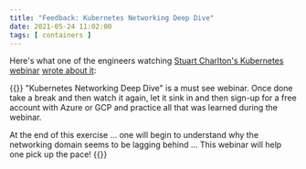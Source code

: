```yaml
---
title: "Feedback: Kubernetes Networking Deep Dive"
date: 2021-05-24 11:02:00
tags: [ containers ]
---
```

Here's what one of the engineers watching [Stuart Charlton's Kubernetes webinar](https://www.ipspace.net/Kubernetes_Networking_Deep_Dive) [wrote about it](https://www.ipspace.net/Kubernetes_Networking_Deep_Dive#Happy_Campers):

{{<long-quote>}}
"Kubernetes Networking Deep Dive" is a must see webinar. Once done take a break and then watch it again, let it sink in and then sign-up for a free account with Azure or GCP and practice all that was learned during the webinar.

At the end of this exercise ... one will begin to understand why the networking domain seems to be lagging behind ... This webinar will help one pick up the pace!
{{</long-quote>}}
